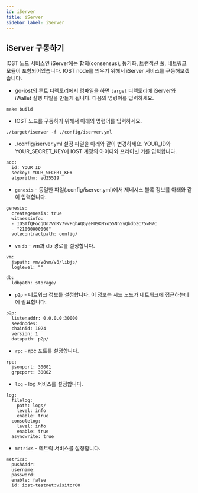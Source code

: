 ```yaml
---
id: iServer
title: iServer
sidebar_label: iServer
---
```


## iServer 구동하기

IOST 노드 서비스인 iServer에는 합의(consensus), 동기화, 트랜잭션 풀, 네트워크 모듈이 포함되어있습니다. IOST node를 띄우기 위해서 iServer 서비스를 구동해보겠습니다.

* go-iost의 루트 디렉토리에서 컴파일을 하면 `target` 디렉토리에 iServer와 iWallet 실행 파일을 만들게 됩니다. 다음의 명령어를 입력하세요.

```
make build
```

* IOST 노드를 구동하기 위해서 아래의 명령어를 입력하세요.

```
./target/iserver -f ./config/iserver.yml
```

* ./config/iserver.yml 설정 파일을 아래와 같이 변경하세요. YOUR_ID와 YOUR_SECRET_KEY에 IOST 계정의 아이디와 프라이빗 키를 입력합니다.

```
acc:
  id: YOUR_ID
  seckey: YOUR_SECERT_KEY
  algorithm: ed25519
```

* `genesis` - 동일한 파일(.config/iserver.yml)에서 제네시스 블록 정보를 아래와 같이 입력합니다.

```
genesis:
  creategenesis: true
  witnessinfo:
  - IOSTfQFocqDn7VrKV7vvPqhAQGyeFU9XMYo5SNn5yQbdbzC75wM7C
  - "21000000000"
  votecontractpath: config/
```

* `vm` `db` - vm과 db 경로를 설정합니다.


```
vm:
  jspath: vm/v8vm/v8/libjs/
  loglevel: ""

```

```
db:
  ldbpath: storage/
```

* `p2p` - 네트워크 정보를 설정합니다. 이 정보는 시드 노드가 네트워크에 접근하는데에 필요합니다.

```
p2p:
  listenaddr: 0.0.0.0:30000
  seednodes:
  chainid: 1024
  version: 1
  datapath: p2p/
```

* `rpc` - rpc 포트를 설정합니다.

```
rpc:
  jsonport: 30001
  grpcport: 30002
```

* `log` - log 서비스를 설정합니다.


```
log:
  filelog:
    path: logs/
    level: info
    enable: true
  consolelog:
    level: info
    enable: true
  asyncwrite: true
```

* `metrics` - 메트릭 서비스를 설정합니다.


```
metrics:
  pushAddr:
  username:
  password:
  enable: false
  id: iost-testnet:visitor00
```
